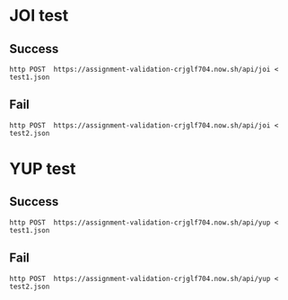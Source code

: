 # JOI test

##  Success
```
http POST  https://assignment-validation-crjglf704.now.sh/api/joi < test1.json
```

## Fail
```
http POST  https://assignment-validation-crjglf704.now.sh/api/joi < test2.json
```

# YUP test

##  Success
```
http POST  https://assignment-validation-crjglf704.now.sh/api/yup < test1.json
```

## Fail
```
http POST  https://assignment-validation-crjglf704.now.sh/api/yup < test2.json
```

